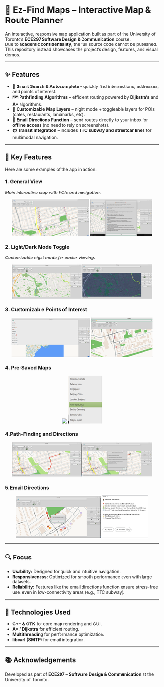 # 📍 Ez-Find Maps – Interactive Map & Route Planner  

An interactive, responsive map application built as part of the University of Toronto’s **ECE297 Software Design & Communication** course.  
Due to **academic confidentiality**, the full source code cannot be published. This repository instead showcases the project’s design, features, and visual demos.  

---

## ✨ Features  

- 🔎 **Smart Search & Autocomplete** – quickly find intersections, addresses, and points of interest.  
- 🗺 **Pathfinding Algorithms** – efficient routing powered by **Dijkstra’s** and **A\*** algorithms.  
- 🎨 **Customizable Map Layers** – night mode + toggleable layers for POIs (cafes, restaurants, landmarks, etc).  
- 📧 **Email Directions Function** – send routes directly to your inbox for **offline access** (no need to rely on screenshots).  
- 🚇 **Transit Integration** – includes **TTC subway and streetcar lines** for multimodal navigation.  

---

## 📸 Key Features  

Here are some examples of the app in action:  

### 1. General View
*Main interactive map with POIs and navigation.*  

<p align="center">
  <img src="images/All POI.png" width="50%">
  <img src="images/Info Page.png" width="40%">
</p>


### 2. Light/Dark Mode Toggle
*Customizable night mode for easier viewing.*  
<p align="center">
  <img src="images/Light mode 3.png" alt="Map View" width="45%">
  <img src="images/Dark mode.png" alt="Night Mode" width="45%">
</p>


### 3. Customizable Points of Interest
<p align="center">
  <img src="images/Layer Toggle.png" alt="customized layers" width="51%">
  <img src="images/Customized POI.png" alt="filtered poi" width="40%">
</p>

### 4. Pre-Saved Maps
<p align="center">
  <img src="images/NYC Map Load.png" width="65%">
  <img src="images/Pre-saved Maps.png" width="22%">
</p>

### 4.Path-Finding and Directions
<p align="center">
  <img src="images/Pathway Finder Visualization.png" width="45%">
  <img src="images/Pathway Finder Directions.png" width="45%">
</p>

### 5.Email Directions
<p align="center">
  <img src="images/Email sent confirmation.png" width="55%">
  <img src="images/EmailSent.png" width="30%">
</p>



---

## 🔍 Focus  

- **Usability:** Designed for quick and intuitive navigation.  
- **Responsiveness:** Optimized for smooth performance even with large datasets.  
- **Reliability:** Features like the email directions function ensure stress-free use, even in low-connectivity areas (e.g., TTC subway).  

---

## 📌 Technologies Used  

- **C++ & GTK** for core map rendering and GUI.  
- **A\* / Dijkstra** for efficient routing.  
- **Multithreading** for performance optimization.  
- **libcurl (SMTP)** for email integration.  

---

## 📚 Acknowledgements  

Developed as part of **ECE297 – Software Design & Communication** at the University of Toronto.  
